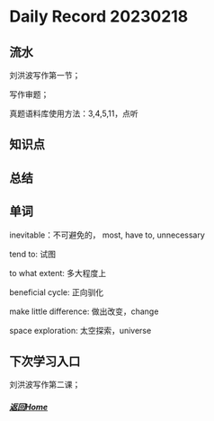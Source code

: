 
Daily Record 20230218
=====================

## 流水

刘洪波写作第一节；

写作审题；

真题语料库使用方法：3,4,5,11，点听

## 知识点



## 总结



## 单词

inevitable：不可避免的， most, have to, unnecessary

tend to: 试图

to what extent: 多大程度上

beneficial cycle: 正向驯化

make little difference: 做出改变，change

space exploration: 太空探索，universe

## 下次学习入口

刘洪波写作第二课；

##### [返回Home](../../../README.md)


